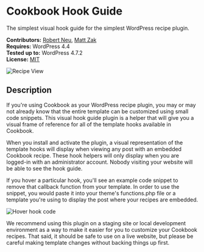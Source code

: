# Cookbook Hook Guide

The simplest visual hook guide for the simplest WordPress recipe plugin.

__Contributors:__ [Robert Neu](https://github.com/robneu), [Matt Zak](https://github.com/mzak)  
__Requires:__ WordPress 4.4  
__Tested up to:__ WordPress 4.7.2  
__License:__ [MIT](http://wpsitecare.mit-license.org/)  

![Recipe View](https://cloud.githubusercontent.com/assets/2184093/22871046/4078ecfa-f17b-11e6-96b1-fb5201ed00e4.jpg)

## Description ##

If you're using Cookbook as your WordPress recipe plugin, you may or may not already know that the entire template can be customized using small code snippets. This visual hook guide plugin is a helper that will give you a visual frame of reference for all of the template hooks available in Cookbook.

When you install and activate the plugin, a visual representation of the template hooks will display when viewing any post with an embedded Cookbook recipe. These hook helpers will only display when you are logged-in with an administrator account. Nobody visiting your website will be able to see the hook guide.

If you hover a particular hook, you'll see an example code snippet to remove that callback function from your template. In order to use the snippet, you would paste it into your theme's functions.php file or a template you're using to display the post where your recipes are embedded.

![Hover hook code](https://cloud.githubusercontent.com/assets/2184093/22871073/86f5480e-f17b-11e6-9e43-391ca8e63db7.gif)

We recommend using this plugin on a staging site or local development environment as a way to make it easier for you to customize your Cookbook recipes. That said, it should be safe to use on a live website, but please be careful making template changes without backing things up first.
